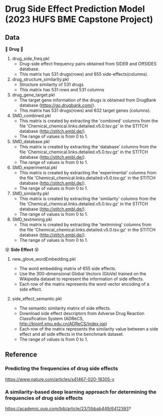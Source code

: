 # Drug Side Effect Prediction Model (2023 HUFS BME Capstone Project)

## Data
:pill: **Drug** :pill:
1. drug_side_freq.pkl <br/>
    * Drug-side effect frequency pairs obtained from SIDER and OffSIDES database. <br/>
    * This matrix has 531 drugs(rows) and 655 side-effects(columns).
2. drug_structure_similarity.pkl <br/>
    * Structure similarity of 531 drugs
    * This matrix has 531 rows and 531 columns
3. drug_gene_target.pkl <br/>
    * The target gene information of the drugs is obtained from DrugBank database (https://go.drugbank.com/).
    * This matrix has 531 drugs(rows) and 632 target genes (columns).
4. SMD_combined.pkl <br/>
    * This matrix is created by extracting the 'combined' columns from the file 'Chemical_chemical.links.detailed.v5.0.tsv.gz' in the STITCH database (http://stitch.embl.de/).
    * The range of values is from 0 to 1.
5. SMD_database.pkl
    * This matrix is created by extracting the 'database' columns from the file 'Chemical_chemical.links.detailed.v5.0.tsv.gz' in the STITCH database (http://stitch.embl.de/).
    * The range of values is from 0 to 1.
6. SMD_experimental.pkl
    * This matrix is created by extracting the 'experimental' columns from the file 'Chemical_chemical.links.detailed.v5.0.tsv.gz' in the STITCH database (http://stitch.embl.de/).
    * The range of values is from 0 to 1.
7. SMD_similarity.pkl
    * This matrix is created by extracting the 'similarity' columns from the file 'Chemical_chemical.links.detailed.v5.0.tsv.gz' in the STITCH database (http://stitch.embl.de/).
    * The range of values is from 0 to 1.
8. SMD_textmining.pkl
    * This matrix is created by extracting the 'textmining' columns from the file 'Chemical_chemical.links.detailed.v5.0.tsv.gz' in the STITCH database (http://stitch.embl.de/).
    * The range of values is from 0 to 1.

:dizzy_face: **Side Effect** :dizzy_face:
1. new_glove_wordEmbedding.pkl
    * The word embedding matrix of 655 side effects. 
    * Use the 300-dimensional Global Vectors (GloVe) trained on the Wikipedia dataset to represent the information of side effects. 
    * Each row of the matrix represents the word vector encoding of a side effect.

2. side_effect_semantic.pkl
    * The semantic similarity matrix of side effects. 
    * Download side effect descriptors from Adverse Drug Reaction Classification System (ADReCS, http://bioinf.xmu.edu.cn/ADReCS/index.jsp) 
    * Each row of the matrix represents the similarity value between a side effect and all side effects in the benchmark dataset. 
    * The range of values is from 0 to 1.




## Reference

### Predicting the frequencies of drug side effects
https://www.nature.com/articles/s41467-020-18305-y

### A similarity-based deep learning approach for determining the frequencies of drug side effects
https://academic.oup.com/bib/article/23/1/bbab449/6412393?



